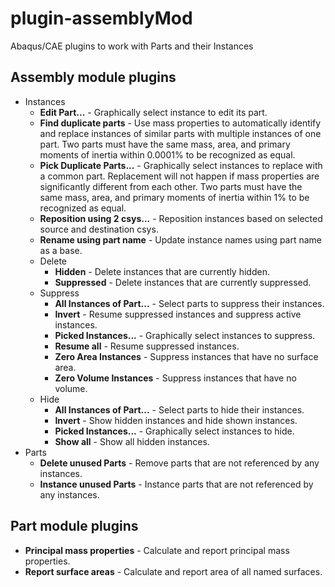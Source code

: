 # plugin-assemblyMod
Abaqus/CAE plugins to work with Parts and their Instances

## Assembly module plugins

- Instances
  - **Edit Part...** - Graphically select instance to edit its part.
  - **Find duplicate parts** - Use mass properties to automatically identify and replace instances of similar parts with multiple instances of one part. Two parts must have the same mass, area, and primary moments of inertia within 0.0001% to be recognized as equal.
  - **Pick Duplicate Parts...** - Graphically select instances to replace with a common part. Replacement will not happen if mass properties are significantly different from each other. Two parts must have the same mass, area, and primary moments of inertia within 1% to be recognized as equal.
  - **Reposition using 2 csys...** - Reposition instances based on selected source and destination csys.
  - **Rename using part name** - Update instance names using part name as a base.
  - Delete
    - **Hidden** - Delete instances that are currently hidden.
    - **Suppressed** - Delete instances that are currently suppressed.
  - Suppress
    - **All Instances of Part...** - Select parts to suppress their instances.
    - **Invert** - Resume suppressed instances and suppress active instances.
    - **Picked Instances...** - Graphically select instances to suppress.
    - **Resume all** - Resume suppressed instances.
    - **Zero Area Instances** - Suppress instances that have no surface area.
    - **Zero Volume Instances** - Suppress instances that have no volume.
  - Hide
    - **All Instances of Part...** - Select parts to hide their instances.
    - **Invert** - Show hidden instances and hide shown instances.
    - **Picked Instances...** - Graphically select instances to hide.
    - **Show all** - Show all hidden instances.
- Parts
  - **Delete unused Parts** - Remove parts that are not referenced by any instances.
  - **Instance unused Parts** - Instance parts that are not referenced by any instances.

## Part module plugins

- **Principal mass properties** - Calculate and report principal mass properties.
- **Report surface areas** - Calculate and report area of all named surfaces.
